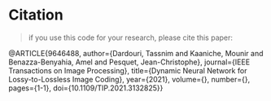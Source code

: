 # Citation
>if you use this code for your research, please cite this paper:
>
@ARTICLE{9646488,
  author={Dardouri, Tassnim and Kaaniche, Mounir and Benazza-Benyahia, Amel and Pesquet, Jean-Christophe},
  journal={IEEE Transactions on Image Processing}, 
  title={Dynamic Neural Network for Lossy-to-Lossless Image Coding}, 
  year={2021},
  volume={},
  number={},
  pages={1-1},
  doi={10.1109/TIP.2021.3132825}}
